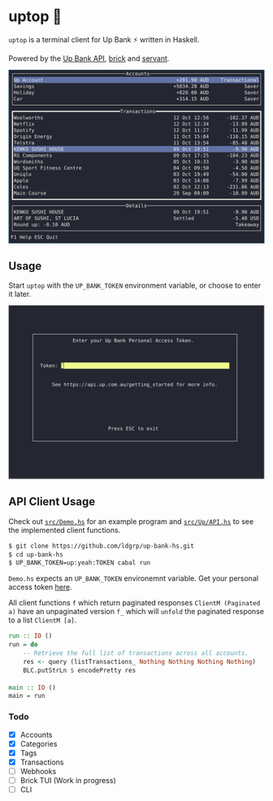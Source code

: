 uptop 🙌
==============

`uptop` is a terminal client for Up Bank ⚡ written in Haskell.

Powered by the [Up Bank API](https://developer.up.com.au/), [brick](https://github.com/jtdaugherty/brick/) and [servant](servant.dev).

![tui-screenshot](img/main.png)

## Usage

Start `uptop` with the `UP_BANK_TOKEN` environment variable, or choose to enter it later.

![auth-tui-screenshot](img/auth.png)

## API Client Usage


Check out [`src/Demo.hs`](src/Demo.hs) for an example program and [`src/Up/API.hs`](src/Up/API.hs) to see
the implemented client functions.

```bash
$ git clone https://github.com/ldgrp/up-bank-hs.git
$ cd up-bank-hs
$ UP_BANK_TOKEN=up:yeah:TOKEN cabal run
```

`Demo.hs` expects an `UP_BANK_TOKEN` environemnt variable. Get your personal
access token [here](https://api.up.com.au/getting_started).

All client functions `f` which return paginated responses `ClientM (Paginated a)` 
have an unpaginated version `f_` which will `unfold` the paginated response to a 
list `ClientM [a]`.

```Haskell
run :: IO ()
run = do
    -- Retrieve the full list of transactions across all accounts.
    res <- query (listTransactions_ Nothing Nothing Nothing Nothing)
    BLC.putStrLn $ encodePretty res
      
main :: IO ()
main = run
```

### Todo
- [x] Accounts
- [x] Categories
- [x] Tags
- [x] Transactions
- [ ] Webhooks
- [ ] Brick TUI (Work in progress)
- [ ] CLI
